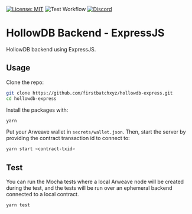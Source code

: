 [![License: MIT](https://img.shields.io/badge/license-MIT-yellow.svg)](https://opensource.org/licenses/MIT)
![Test Workflow](https://github.com/firstbatchxyz/hollowdb-express/actions/workflows/test.yml/badge.svg?branch=master)
[![Discord](https://dcbadge.vercel.app/api/server/2wuU9ym6fq?style=flat)](https://discord.gg/2wuU9ym6fq)

# HollowDB Backend - ExpressJS

HollowDB backend using ExpressJS.

## Usage

Clone the repo:

```bash
git clone https://github.com/firstbatchxyz/hollowdb-express.git
cd hollowdb-express
```

Install the packages with:

```bash
yarn
```

Put your Arweave wallet in `secrets/wallet.json`. Then, start the server by providing the contract transaction id to connect to:

```bash
yarn start <contract-txid>
```

## Test

You can run the Mocha tests where a local Arweave node will be created during the test, and the tests will be run over an ephemeral backend connected to a local contract.

```sh
yarn test
```
